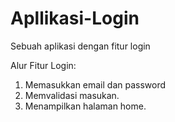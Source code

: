 # Apllikasi-Login
Sebuah aplikasi dengan fitur login

Alur Fitur Login:
1. Memasukkan email dan password
2. Memvalidasi masukan.
3. Menampilkan halaman home.
